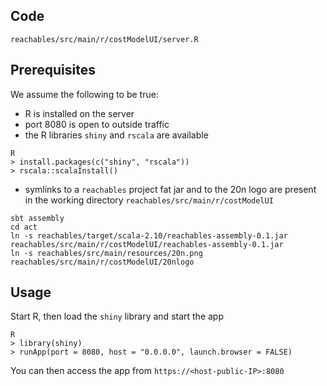 ## Code
```
reachables/src/main/r/costModelUI/server.R
```

## Prerequisites
We assume the following to be true:
- R is installed on the server
- port 8080 is open to outside traffic
- the R libraries `shiny` and `rscala` are available
```
R
> install.packages(c("shiny", "rscala"))
> rscala::scalaInstall()
```
- symlinks to a `reachables` project fat jar and to the 20n logo are present in the working directory `reachables/src/main/r/costModelUI`
```
sbt assembly
cd act
ln -s reachables/target/scala-2.10/reachables-assembly-0.1.jar reachables/src/main/r/costModelUI/reachables-assembly-0.1.jar
ln -s reachables/src/main/resources/20n.png reachables/src/main/r/costModelUI/20nlogo
```
## Usage
Start R, then load the `shiny` library and start the app
```
R
> library(shiny)
> runApp(port = 8080, host = "0.0.0.0", launch.browser = FALSE)
```
You can then access the app from `https://<host-public-IP>:8080`

